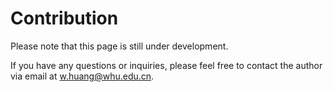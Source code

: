 # Contribution

Please note that this page is still under development.

If you have any questions or inquiries, please feel free to contact the author via email at w.huang@whu.edu.cn.
